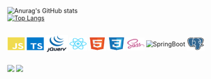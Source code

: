   
  ![Anurag's GitHub stats](https://github-readme-stats.vercel.app/api?username=felipekaua&show_icons=true&theme=dark)
  <br>
  [![Top Langs](https://github-readme-stats.vercel.app/api/top-langs/?username=felipekaua&layout=donut&show_icons=true&theme=dark)](https://github.com/anuraghazra/github-readme-stats)
  <br>
 <div style="display: inline_block;"><br>  
  <img align="center" alt="Js" height="30" width="40" src="https://raw.githubusercontent.com/devicons/devicon/master/icons/javascript/javascript-plain.svg">
  <img align="center" alt="Ts" height="30" width="40" src="https://github.com/devicons/devicon/blob/master/icons/typescript/typescript-original.svg">
 <img align="center" alt="JQuery" height="40" width="50" src="https://raw.githubusercontent.com/devicons/devicon/1119b9f84c0290e0f0b38982099a2bd027a48bf1/icons/jquery/jquery-original-wordmark.svg">
  <img align="center" alt="React" height="30" width="40" src="https://raw.githubusercontent.com/devicons/devicon/master/icons/react/react-original.svg">
  <img align="center" alt="HTML" height="30" width="40" src="https://raw.githubusercontent.com/devicons/devicon/master/icons/html5/html5-original.svg">
  <img align="center" alt="CSS" height="30" width="40" src="https://raw.githubusercontent.com/devicons/devicon/master/icons/css3/css3-original.svg">
  <img align="center" alt="SASS" height="30" width="40" src="https://github.com/devicons/devicon/blob/master/icons/sass/sass-original.svg">
 <img align="center" alt="SpringBoot" height="30" width="120" src="https://upload.wikimedia.org/wikipedia/commons/thumb/4/44/Spring_Framework_Logo_2018.svg/1280px-Spring_Framework_Logo_2018.svg.png">
  <img align="center" alt="Postgres" height="30" width="40" src="https://github.com/devicons/devicon/blob/master/icons/postgresql/postgresql-original.svg">
</div>
  
  ##
 
<div> 
  <a href = "mailto:fkauadelima@gmail.com"><img src="https://img.shields.io/badge/-Gmail-%23333?style=for-the-badge&logo=gmail&logoColor=white" target="_blank"></a>
  <a href="https://www.linkedin.com/in/fkauadelima/" target="_blank"><img src="https://img.shields.io/badge/-LinkedIn-%230077B5?style=for-the-badge&logo=linkedin&logoColor=white" target="_blank"></a> 
</div>
